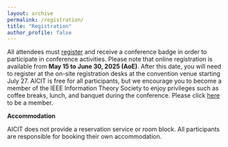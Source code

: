 ```yaml
---
layout: archive
permalink: /registration/
title: "Registration"
author_profile: false
---
```



All attendees must <a href="https://forms.office.com/r/PTiHsBfg4x" target="_blank">register</a> and receive a conference badge in order to participate in conference activities. Please note that online registration is available from **May 15 to June 30, 2025 (AoE)**. After this date, you will need to register at the on-site registration desks at the convention venue starting July 27. AICIT is free for all participants, but we encourage you to become a member of the IEEE Information Theory Society to enjoy privileges such as coffee breaks, lunch, and banquet during the conference. Please click <a href="https://www.ieee.org/membership/index.html" target="_blank">here</a> to be a member.

**Accommodation**

AICIT does not provide a reservation service or room block. All participants are responsible for booking their own accommodation.


